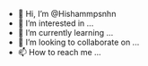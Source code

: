 - 👋 Hi, I’m @Hishammpsnhn
- 👀 I’m interested in ...
- 🌱 I’m currently learning ...
- 💞️ I’m looking to collaborate on ...
- 📫 How to reach me ...

<!---
Hishammpsnhn/Hishammpsnhn is a ✨ special ✨ repository because its `README.md` (this file) appears on your GitHub profile.
You can click the Preview link to take a look at your changes.
--->
